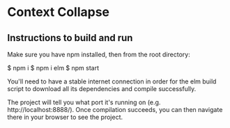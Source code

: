 # Context Collapse

## Instructions to build and run

Make sure you have npm installed, then from the root directory:

$ npm i
$ npm i elm
$ npm start

You'll need to have a stable internet connection in order for the elm build
script to download all its dependencies and compile successfully.

The project will tell you what port it's running on (e.g.
http://localhost:8888/). Once compilation succeeds, you can then navigate
there in your browser to see the project.
